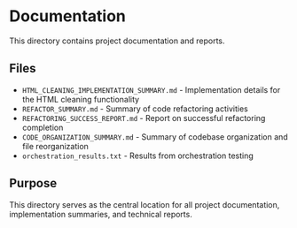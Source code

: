 # Documentation

This directory contains project documentation and reports.

## Files

- `HTML_CLEANING_IMPLEMENTATION_SUMMARY.md` - Implementation details for the HTML cleaning functionality
- `REFACTOR_SUMMARY.md` - Summary of code refactoring activities
- `REFACTORING_SUCCESS_REPORT.md` - Report on successful refactoring completion
- `CODE_ORGANIZATION_SUMMARY.md` - Summary of codebase organization and file reorganization
- `orchestration_results.txt` - Results from orchestration testing

## Purpose

This directory serves as the central location for all project documentation, implementation summaries, and technical reports.
